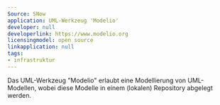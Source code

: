 ```yaml
---
Source: SNow
application: UML-Werkzeug 'Modelio'
developer: null
developerlink: https://www.modelio.org
licensingmodel: open source
linkapplication: null
tags:
- infrastruktur
---
```

Das UML-Werkzeug "Modelio" erlaubt eine Modellierung von UML-Modellen, wobei diese Modelle in einem (lokalen) Repository abgelegt werden.
